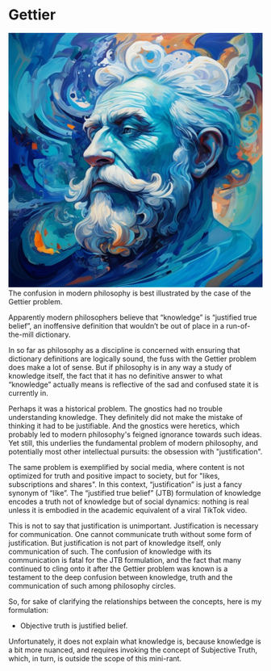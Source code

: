 # Gettier

![image](./images/thinking.jpg)
The confusion in modern philosophy is best illustrated by the case of the Gettier problem.

Apparently modern philosophers believe that “knowledge” is “justified true belief”, an inoffensive definition that wouldn’t be out of place in a run-of-the-mill dictionary.

In so far as philosophy as a discipline is concerned with ensuring that dictionary definitions are logically sound, the fuss with the Gettier problem does make a lot of sense. But if philosophy is in any way a study of knowledge itself, the fact that it has no definitive answer to what “knowledge” actually means is reflective of the sad and confused state it is currently in.

Perhaps it was a historical problem. The gnostics had no trouble understanding knowledge. They definitely did not make the mistake of thinking it had to be justifiable. And the gnostics were heretics, which probably led to modern philosophy's feigned ignorance towards such ideas. Yet still, this underlies the fundamental problem of modern philosophy, and potentially most other intellectual pursuits: the obsession with "justification".

The same problem is exemplified by social media, where content is not optimized for truth and positive impact to society, but for "likes, subscriptions and shares". In this context, “justification” is just a fancy synonym of “like”. The “justified true belief” (JTB) formulation of knowledge encodes a truth not of knowledge but of social dynamics: nothing is real unless it is embodied in the academic equivalent of a viral TikTok video.

This is not to say that justification is unimportant. Justification is necessary for communication. One cannot communicate truth without some form of justification. But justification is not part of knowledge itself, only communication of such. The confusion of knowledge with its communication is fatal for the JTB formulation, and the fact that many continued to cling onto it after the Gettier problem was known is a testament to the deep confusion between knowledge, truth and the communication of such among philosophy circles.

So, for sake of clarifying the relationships between the concepts, here is my formulation:

- Objective truth is justified belief.

Unfortunately, it does not explain what knowledge is, because knowledge is a bit more nuanced, and requires invoking the concept of Subjective Truth, which, in turn, is outside the scope of this mini-rant.
